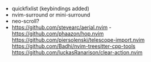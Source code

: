 


- quickfixlist (keybindings added)
- nvim-surround or mini-surround
- neo-scroll?
- https://github.com/stevearc/aerial.nvim
-https://github.com/phaazon/hop.nvim
https://github.com/piersolenski/telescope-import.nvim
https://github.com/Badhi/nvim-treesitter-cpp-tools
https://github.com/luckasRanarison/clear-action.nvim
